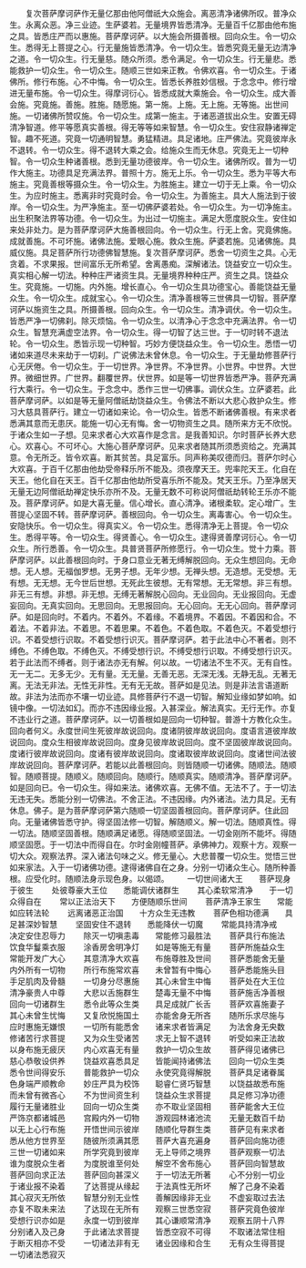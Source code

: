 <!-- { "loadSidebar": true } -->
　　复次菩萨摩诃萨作无量亿那由他阿僧祇大众施会。离恶清净诸佛所叹。普净众生。永离众恶。净三业迹。生萨婆若。无量境界皆悉清净。无量百千亿那由他布施之具。皆悉庄严而以惠施。菩萨摩诃萨。以大施会所摄善根。回向众生。令一切众生。悉得无上菩提之心。行无量施皆悉清净。令一切众生。皆悉究竟无量无边清净之道。令一切众生。行无量慈。随众所须。悉令满足。令一切众生。行无量悲。悉能救护一切众生。令一切众生。随顺三世如来正教。令佛欢喜。令一切众生。于诸佛所。修行布施。心不中悔。令一切众生。皆悉长养胜妙信根。于念念中。修行增进无量布施。令一切众生。得摩诃衍心。皆悉成就大乘施会。令一切众生。成大善会施。究竟施。善施。胜施。随愿施。第一施。上施。无上施。无等施。出世间施。一切诸佛所赞叹施。令一切众生。成第一施主。于诸恶道拔出众生。安置无碍清净智道。修平等愿真实善根。得无等等如来智慧。令一切众生。安住寂静诸禅定智。趣不死道。究竟一切通明智慧。勇猛精进。具足诸地。庄严佛法。究竟彼岸永不退转。令一切众生。得不退转大乘之会。给施众生而无休息。究竟无上一切种智。令一切众生种诸善根。悉到无量功德彼岸。令一切众生。诸佛所叹。普为一切作大施主。功德具足充满法界。普照十方。施无上乐。令一切众生。悉为平等大布施主。究竟善根等摄众生。令一切众生。为胜施主。建立一切于无上乘。令一切众生。为应时施主。悉离非时究竟时会。令一切众生。为善施主。具大人施法到于彼岸。令一切众生。为严净施主。至一切佛萨婆若处。令一切众生。为一切净施主。出生积聚法界等功德。令一切众生。为出过一切施主。满足大愿度脱众生。安住如来处非处力。是为菩萨摩诃萨大施善根回向。令一切众生。行无上舍。究竟佛施。成就善施。不可坏施。诸佛法施。爱眼心施。救众生施。萨婆若施。见诸佛施。具威仪施。具足菩萨所行功德佛智慧施。复次菩萨摩诃萨。悉舍一切资生之具。心无贪着。不求果报。世间富乐无所希望。舍离愚痴。深解诸法。饶益安立一切众生。真实相心解一切法。种种庄严诸资生具。无量境界种种庄严。资生之具。饶益众生。究竟施。一切施。内外施。增长直心。令一切众生具功德宝心。善能饶益无量众生。令一切众生。成就宝心。令一切众生。清净善根等三世佛具一切智。菩萨摩诃萨以施资生之具。所摄善根。回向众生。令一切众生。清净调伏。令一切众生。皆悉严净一切佛刹。除灭烦恼。令一切众生。以清净心于念念中充满法界。令一切众生。智慧充满虚空法界。令一切众生。得一切智了达三世。于一切时转不退法轮。令一切众生。悉皆示现一切种智。巧妙方便饶益众生。令一切众生。悉悟一切诸如来道尽未来劫于一切刹。广说佛法未曾休息。令一切众生。于无量劫修菩萨行心无厌倦。令一切众生。于一切世界。净世界。不净世界。小世界。中世界。大世界。微细世界。广世界。翻覆世界。伏世界。如是等一切世界皆悉严净。菩萨充满行大乘行。令一切众生。于念念中。悉作三世一切佛事。调伏众生。立萨婆若。此菩萨摩诃萨。以如是等无量阿僧祇劫饶益众生。令佛法不断以大悲心救护众生。修习大慈具菩萨行。建立一切诸如来论。令一切众生。皆悉不断诸佛善根。有来求者悉满其意而无患厌。能施一切心无有悔。舍一切物资生之具。随所来方无不欣悦。于诸众生如一子想。见来求者心大欢喜作是念言。是我善知识。尔时菩萨长养大悲心。欢喜心。不可坏心。大施心菩萨摩诃萨。见来求者随其所须悉资给之。充满其意。令无所乏。皆令欢喜。断其贫苦。具足富乐。同声称美叹德而归。菩萨尔时心大欢喜。于百千亿那由他劫受帝释乐所不能及。须夜摩天王。兜率陀天王。化自在天王。他化自在天王。百千亿那由他劫所受喜乐所不能及。梵天王乐。乃至净居天无量无边阿僧祇劫禅定快乐亦所不及。无量无数不可称说阿僧祇劫转轮王乐亦不能及。菩萨摩诃萨。如是大喜无量。信心增长。直心清净。诸根柔软。定心增广。生菩提心坚固不转。菩萨摩诃萨。善根回向。令一切众生。离毒害心。令一切众生。安隐快乐。令一切众生。得真实义。令一切众生。悉得清净无上菩提。令一切众生。悉得平等。令一切众生。得贤善心。令一切众生。逮得贤善摩诃衍心。令一切众生。所行悉善。令一切众生。具普贤菩萨所修愿行。令一切众生。觉十力乘。菩萨摩诃萨。以此善根回向时。于身口意业无著无缚解脱回向。无众生想回向。无命想。无人想。无福伽罗想。无男子想。无年少想。无禅头想。无造想。无受想。无有想。无无想。无今世后世想。无死此生彼想。无有常想。无无常想。非三有想。非无三有想。非想。非无想。无缚无著解脱心回向。无业回向。无业报回向。无虚妄回向。无真实回向。无思回向。无思报回向。无心回向。无无心回向。菩萨摩诃萨。如是回向时。不着内。不着外。不着缘。不着境界。不着因。不着因和合。不着法。不着非法。不着思。不着思果。不着色。不着色取。不着色灭。不着受想行识。不着受想行识取。不着受想行识灭。菩萨摩诃萨。若于此法中心不著者。则不缚色。不缚色取。不缚色灭。不缚受想行识。不缚受想行识取。不缚受想行识灭。若于此法而不缚者。则于诸法亦无有解。何以故。一切诸法不生不灭。无有自性。无一无二。无多无少。无有量。无无量。无善无恶。无深无浅。无静无乱。无著无离。无法无非法。无性无非性。无有无无故。菩萨如是见法。则是非法言语道断故。非法为法而亦不壤一切业迹。具修菩萨行不退一切智。解知业缘如梦如响。如镜中像。一切法如幻。而亦不违因缘业报。入甚深业。解法真实。无行无作。亦复不违业行之道。菩萨摩诃萨。以一切善根如是回向一切种智。普游十方教化众生。回向者何义。永度世间生死彼岸故说回向。度诸阴彼岸故说回向。度语言道彼岸故说回向。度众生相彼岸故说回向。度身见彼岸故说回向。度不坚固彼岸故说回向。度诸行彼岸故说回向。度诸有彼岸故说回向。度诸取彼岸故说回向。度诸世间法彼岸故说回向。菩萨摩诃萨。若能以此善根回向。则皆随顺一切诸佛。随顺法。随顺智。随顺菩提。随顺义。随顺回向。随顺行。随顺真实。随顺清净。菩萨摩诃萨。如是回向已。令一切众生。得如来法。诸佛欢喜。无佛不值。无法不了。于一切法无违无失。悉能分别一切佛法。不舍正法。不违因缘。内外诸法。法力具足。无有休息。佛子。是为菩萨摩诃萨第六随顺一切坚固善根回向。菩萨摩诃萨。住此回向。无量诸佛皆悉守护。得坚固法修一切智。解随顺义。解一切法。随顺真性。得一切法。随顺坚固善根。随顺满足诸愿。得随顺坚固法。一切金刚所不能坏。得随顺坚固愿。于一切法中而得自在。尔时金刚幢菩萨。承佛神力。观察十方。观察一切大众。观察法界。深入诸法句味之义。修无量心。大悲普覆一切众生。觉悟三世如来家法。入于一切诸佛功德。逮得诸佛自在之身。分别一切诸众生心。随所种善根。应受化时。随顺法身示现色身。以偈颂。
　　一切世间诸大王　　菩萨现身于彼生
　　处彼尊豪大王位　　悉能调伏诸群生
　　其心柔软常清净　　于一切众得自在
　　常以正法治天下　　方便随顺乐世间
　　菩萨清净王家生　　常能如应转法轮
　　远离诸恶正治国　　十方众生无违教
　　菩萨色相功德满　　具足甚深妙智慧
　　坚固安住不退转　　悉能降伏一切魔
　　常能具持清净戒　　决定安住忍辱力
　　除灭一切嗔恚毒　　常能修习最胜法
　　菩萨具行布施法　　饮食华鬘乘衣服
　　涂香房舍明净灯　　如是等施无有量
　　菩萨所施益众生　　常能开发广大心
　　其意清净大欢喜　　布施尊胜及世间
　　菩萨悉能舍无量　　内外所有一切物
　　所行布施常欢喜　　未曾暂有中悔心
　　菩萨悉能施头目　　手足肌肉及骨髓
　　一切身分尽惠施　　其心未曾生中悔
　　菩萨处在大王位　　清净豪贵人中尊
　　大悲以舌施群生　　楚毒无量不中悔
　　菩萨施舌净善根　　回向一切诸群生
　　悉令此等众生类　　具足成就广长舌
　　菩萨欢喜施妻子　　其心未曾生忧悔
　　又复欣悦施国土　　亦能舍身无所吝
　　随所乐求尽施与　　应时惠施无嫌恨
　　一切所有能悉舍　　诸来求者皆满足
　　为法舍身无央数　　修诸苦行求菩提
　　又为众生受诸苦　　求无上智不退转
　　听受如来正法故　　以身布施无疲厌
　　内心欢喜无有量　　救护一切众生故
　　菩萨得见诸佛已　　慈心恭敬设供养
　　饶益欢喜悉具足　　皆能闻持诸佛法
　　回向一切众生类　　悉令世间得安乐
　　普能救护一切众　　永使究竟得解脱
　　菩萨具足诸眷属　　色身端严顺教命
　　妙庄严具为校饰　　聪睿仁贤巧智慧
　　以饶益故悉布施　　而未曾有微吝心
　　不为世间资生利　　饶益众生求菩提
　　具足修习净功德　　履行无量诸胜业
　　回向一切众生类　　亦不取业坚固相
　　菩萨能舍大王位　　严饰京都诸城邑
　　宫殿内外一切物　　游观园林诸池流
　　无量无数百千劫　　以无上心行布施
　　开悟世间示彼岸　　随顺化导群生类
　　菩萨见有来求者　　悉从他方世界至
　　随彼所须满其愿　　菩萨大喜充遍身
　　菩萨回向施功德　　三世一切诸如来
　　所学究竟到彼岸　　无上导师之境界
　　菩萨观察一切法　　谁为度脱众生者
　　为度脱谁至何处　　解空不舍布施心
　　菩萨回向智慧故　　菩萨回向求正法
　　菩萨回向甚深义　　于一切法无所著
　　心不分别一切业　　于诸业报不染着
　　了达菩提从缘起　　于法真性无所坏
　　解了己身不染着　　其心寂灭无所依
　　智慧分别无业性　　善解因缘非无业
　　不虚妄取过去法　　亦复不取未来法
　　了达现在无所有　　观察三世悉空寂
　　菩萨究竟色彼岸　　受想行识亦如是
　　永度一切到彼岸　　其心谦顺常清净
　　观察五阴十八界　　分别诸入及己身
　　于此诸法求菩提　　皆悉空寂不可得
　　不取诸法常住相　　于断灭相亦不受
　　一切诸法非有无　　诸业因缘和合生
　　无有众生得菩提　　一切诸法悉寂灭
